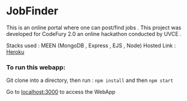 # JobFinder

This is an online portal where one can post/find jobs . This project was developed for CodeFury 2.0 an online hackathon conducted by UVCE . 

Stacks used : MEEN (MongoDB , Express , EJS , Node)
Hosted Link : [Heroku](https://kamledo.herokuapp.com/)

### To run this webapp: 

Git clone into a directory, 
then run : 
`npm install` and then `npm start` 

Go to [localhost:3000](http://localhost:3000/) to access the WebApp